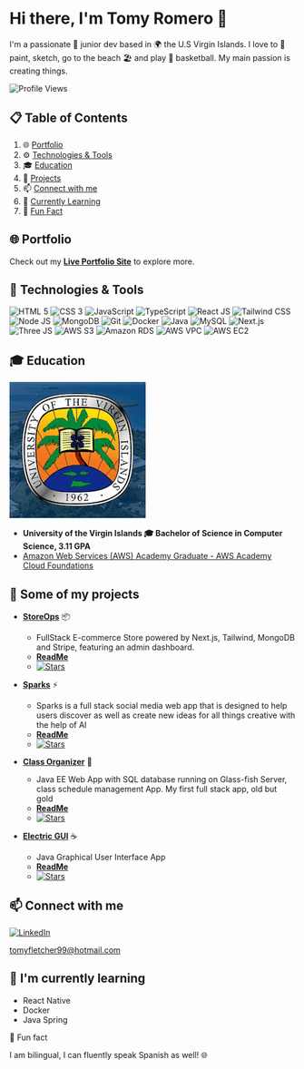 # Hi there, I'm Tomy Romero 👋 

I'm a passionate 🚀 junior dev based in 🌍 the U.S Virgin Islands. I love to 🎨 paint, sketch, go to the beach 🏖️ and play 🏀 basketball. My main passion is creating things. 

![Profile Views](https://komarev.com/ghpvc/?username=tomyRomero)

## 📋 Table of Contents

1. 🌐 [Portfolio](#portfolio)
2. ⚙️ [Technologies & Tools](#technologies)
3. 🎓 [Education](#education)
4. 🚀 [Projects](#projects)
5. 📫 [Connect with me](#connect)
6. 🌱 [Currently Learning](#currently-learning)
7. 🎉 [Fun Fact](#fun-fact)

## <a name="portfolio" target="_blank"> 🌐 Portfolio</a>
Check out my [**Live Portfolio Site**](https://tomyromero.vercel.app/) to explore more.

## <a name="technologies">🔧 Technologies & Tools</a>

![HTML 5](https://img.shields.io/badge/-HTML%205-E34F26?style=flat&logo=html5&logoColor=white)
![CSS 3](https://img.shields.io/badge/-CSS%203-1572B6?style=flat&logo=css3&logoColor=white)
![JavaScript](https://img.shields.io/badge/-JavaScript-F7DF1E?style=flat&logo=javascript&logoColor=white)
![TypeScript](https://img.shields.io/badge/-TypeScript-3178C6?style=flat&logo=typescript&logoColor=white)
![React JS](https://img.shields.io/badge/-React%20JS-61DAFB?style=flat&logo=react&logoColor=white)
![Tailwind CSS](https://img.shields.io/badge/-Tailwind%20CSS-38B2AC?style=flat&logo=tailwind-css&logoColor=white)
![Node JS](https://img.shields.io/badge/-Node%20JS-339933?style=flat&logo=node.js&logoColor=white)
![MongoDB](https://img.shields.io/badge/-MongoDB-47A248?style=flat&logo=mongodb&logoColor=white)
![Git](https://img.shields.io/badge/-Git-F05032?style=flat&logo=git&logoColor=white)
![Docker](https://img.shields.io/badge/-Docker-2496ED?style=flat&logo=docker&logoColor=white)
![Java](https://img.shields.io/badge/-Java-007396?style=flat&logo=java&logoColor=white)
![MySQL](https://img.shields.io/badge/-MySQL-4479A1?style=flat&logo=mysql&logoColor=white)
![Next.js](https://img.shields.io/badge/-Next.js-000000?style=flat&logo=next.js&logoColor=white)
![Three JS](https://img.shields.io/badge/-Three%20JS-000000?style=flat&logo=three.js&logoColor=white)
![AWS S3](https://img.shields.io/badge/-AWS%20S3-232F3E?style=flat&logo=amazon-aws&logoColor=white) 
![Amazon RDS](https://img.shields.io/badge/-Amazon%20RDS-232F3E?style=flat&)
![AWS VPC](https://img.shields.io/badge/AWS%20VPC-232F3E?style=flat&logo=amazon-aws&logoColor=white)
![AWS EC2](https://img.shields.io/badge/AWS%20EC2-232F3E?style=flat&logo=amazon-aws&logoColor=white)

## <a name="education">🎓 Education</a>

![University Logo](/public/assets/uvi_icon.webp)
- **University of the Virgin Islands 🎓 Bachelor of Science in Computer Science, 3.11 GPA** 
- [Amazon Web Services (AWS) Academy Graduate - AWS Academy Cloud Foundations](https://www.credly.com/badges/49f35d3b-7ea8-40ee-afde-77c8e7725827)

## <a name="projects">🚀 Some of my projects</a>

- [**StoreOps**](https://github.com/tomyRomero/storeOps) 📦 
  - FullStack E-commerce Store powered by Next.js, Tailwind, MongoDB and Stripe, featuring an admin dashboard.
  - [**ReadMe**](https://github.com/tomyRomero/storeOps/blob/main/README.md)
  - [![Stars](https://img.shields.io/github/stars/tomyRomero/palettehub?style=social)](https://github.com/tomyRomero/palettehub/stargazers)

- [**Sparks**](https://github.com/tomyRomero/sparks) ⚡
  - Sparks is a full stack social media web app that is designed to help users discover as well as create new ideas for all things creative with the help of AI
  - [**ReadMe**](https://github.com/tomyRomero/sparks/blob/main/README.md)
  - [![Stars](https://img.shields.io/github/stars/tomyRomero/sparks?style=social)](https://github.com/tomyRomero/sparks/stargazers)

- [**Class Organizer**](https://github.com/tomyRomero/classOrganizer) 📅
  - Java EE Web App with SQL database running on Glass-fish Server, class schedule management App. My first full stack app, old but gold
  - [**ReadMe**](https://github.com/tomyRomero/classOrganizer/blob/main/README.md)
  - [![Stars](https://img.shields.io/github/stars/tomyRomero/classOrganizer?style=social)](https://github.com/tomyRomero/classOrganizer/stargazers)

- [**Electric GUI**](https://github.com/tomyRomero/electricCompanyGUIApp) ☕
  - Java Graphical User Interface App 
  - [**ReadMe**](https://github.com/tomyRomero/electricCompanyGUIApp/blob/main/ReadMe.md)
  - [![Stars](https://img.shields.io/github/stars/tomyRomero/electricCompanyGUIApp?style=social)](https://github.com/tomyRomero/electricCompanyGUIApp/stargazers)


## <a name="connect">📫 Connect with me</a>

[![LinkedIn](https://img.shields.io/badge/-LinkedIn-0A66C2?style=flat&logo=linkedin&logoColor=white)](https://www.linkedin.com/in/tomy-romero-902476145/)

tomyfletcher99@hotmail.com

## <a name="fun-fact">🌱 I'm currently learning</a>

- React Native
- Docker
- Java Spring

🎉 Fun fact

I am bilingual, I can fluently speak Spanish as well! 🌐

